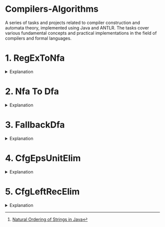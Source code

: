 # Compilers-Algorithms
A series of tasks and projects related to compiler construction and automata theory, implemented using Java and ANTLR. The tasks cover various fundamental concepts and practical implementations in the field of compilers and formal languages.


# 1. RegExToNfa
<details><summary>Explanation</summary> 
For this task, we need to implement Thompson’s construction for converting a regular expression to an equivalent NFA. Description of Thompson’s construction can be found in Chapter 3 of the textbook and at https://en.wikipedia.org/wiki/Thompson’s_construction
- We make the following assumptions for simplicity.
 a) The alphabet Σ of the regular expression is always a subset of the Latin alphabet,
 not including e.

 b) Regular expressions do not include ∅.
 
 c) The empty string ε is represented by e.
 
 d) ◦ is represented by . and ∪ by |.
 
 e) Regular expressions are represented in postfix notation.
 
 f) States of the resulting NFA are numbers.
 
 g) For a postfix regular expression R, states introduced by NFA equivalent to a prefix of R are smaller (as numbers) than states introduced by NFA equivalent to longer prefixes of R. For operators (such as union and *) which introduce a start and an accept state, the start state is smaller (as a number) than the accept state.
 
 h) Following Thompson’s construction, concatenation involves merging the accept state of the first (left) NFA and the start state of the second (right) NFA; the resulting merged state is the accept state of the first NFA.
 
 • You should implement a class constructor RegExToNfa and a method toString.
 
 • RegExToNfa takes one parameter which is a string of the form A#R. A is a string representation of an alphabet Σ, a semicolon-separated sequence of alphabetically sorted symbols, and R is a postfix regular expression over Σ. RegExToNfa constructs the NFA to R as per Thompson’s construction.
 
 • toString returns a string describing the NFA resulting from Thompson’s construction. A string describing the NFA resulting from Thompson’s construction is of the form Q#A#T#I#F.
 
– Qis a string representation of the set of states; a semicolon-separated sequence of sorted integer literals.
 
– A is a string representation of the input alphabet; a semicolon-separated sequence of alphabetically sorted symbols

– T is a string representation of the transition function. T is a semicolon-separated sequence of triples. Each triple is a string representing a single transition; a comma separated sequence i,a,j where i is a state of Q, a a symbol of A or e, and j a state of Q representing a transition from i to j on input a. These triples are sorted bythe source state i, then (if the same state has more than one outgoing transition) by the input a, and then (if multiple triples share the same source state and input, due to non-determinism) by the destination state j.

– I is an integer literal representing the initial state.– F is a string representation of the set of accept states; a semicolon-separated sequence of sorted integer literals.
 
– For example, toString, being invoked on a RegExToNfa object representing the regular expression a;b#ab|, should return the string
```plaintext
0;1;2;3;4;5#a;b#0,a,1;1,e,5;2,b,3;3,e,5;4,e,0;4,e,2#4#5
```
</details>




# 2. Nfa To Dfa
<details><summary>Explanation</summary> 
For this task, you need to implement the classical algorithm for constructing a deterministic finite automaton (DFA) equivalent to a given non-deterministic finite automaton (NFA). Recall that an NFA is a quintuple (Q,Σ,δ,q0,F): Q is a non-empty, finite set of states; Σ is non-empty, finite set of symbols (an alphabet); δ : Q × (Σ ∪ {ε}) −→ P(Q) is the transition function; q0 ∈ Q is the start state; and F ⊆ Q is the set of accept states. Given a description of an NFA, you need to construct an equivalent DFA.

• Wemake the following assumptions for simplicity.
 a) The alphabet Σ is always a subset of the Latin alphabet, not including e.
 
 b) The letter “e” represents ε.
 
 c) The set of NFA states Q is always of the form {0,...,n}, for some n ∈ N.
 
 • You should implement a class constructor NfaToDfa and a method toString.
 
 • NfaToDfa takes one parameter which is a string description of an NFA and constructs an equivalent DFA. A string describing an NFA is of the form Q#A#T#I#F.
 
 – Q is a string representation of the set of states; a semicolon-separated sequence of sorted integer literals.
 
 – A is a string representation of the input alphabet; a semicolon-separated sequence of alphabetically sorted symbols.
 
 – T is a string representation of the transition function. T is a semicolon-separated sequence of triples. Each triple is a string representing a single transition; a comma separated sequence i,a,j where i is a state of Q, a a symbol of A or e, and j a state of Q representing a transition from i to j on input a. These triples are sorted by the source state i, then (if the same state has more than one outgoing transition) by the input a, and then (if multiple triples share the same source state and input, due to non-determinism) by the destination state j.
 
 – I is an integer literal representing the initial state.
 
 – F is a string representation of the set of accept states; a semicolon-separated sequence of sorted integer literals.

– For example, the NFA for which the state diagram appears below may have the following string representation.
 ```plaintext
 0;1;2;3#a;b#0,a,0;0,b,0;0,b,1;1,a,2;1,e,2;2,b,3;3,a,3;3,b,3#0#3
 ```
![DFA](https://github.com/Khaledayman9/Compilers-Algorithms/assets/105018459/50d7f699-6634-4bab-8643-ee4b7ea96a6d)

 • toString returns a string representation of the constructed DFA. A string representation of a DFA returned by toString is similar to that of an NFA—a string of the form Q#A#T#I#F.
 
 – However, states of such DFA are sets of states of the original NFA. Hence, only the representation of states in the string encoding of DFA is different from that ofNFA. A DFA state is represented as a /- separated sequence of numerals, with the numerals representing NFA states.

 – These sequences are sorted by their first numerals (assuming the natural order of numerals). Two sequences starting with the same numeral are sorted according tothe order of their respective suffixes resulting from dropping the first numeral. The empty sequence precedes any sequence.
 
 – A DFA state corresponding to the empty set of NFA states is represented by-1.
 
 – Thus, following the classical construction, the following is a (split for readability) string representing a DFA equivalent to the NFA in the above figure.
 ```plaintext
  0;0/1/2;0/1/2/3;0/2;0/2/3;0/3#a;b#0,a,0;0,b,0/1/2;0/1/2,a,0/2;
 0/1/2,b,0/1/2/3;0/1/2/3,a,0/2/3;0/1/2/3,b,0/1/2/3;0/2,a,0;0/2,b,0/1/2/3;
 0/2/3,a,0/3;0/2/3,b,0/1/2/3;0/3,a,0/3;0/3,b,0/1/2/3#0#0/1/2/3;0/2/3;0/3
```
</details>



# 3. FallbackDfa
<details><summary>Explanation</summary> 
For this task, you need to implement a fallback deterministic finite automaton with actions (FDFA) abstract data type. Recall that an FDFA is a sextuple (Q,Σ,δ,q0,F,A): Q is a non-empty, finite set of states; Σ is a non-empty, finite set of symbols (an alphabet); δ : Q×Σ −→ Q is the transition function; q0 ∈ Q is the start state; F ⊆ Q is the set of accept states; and A is function that maps every state in Q to an action. 

 • We make the following assumptions about FDFA for simplicity.
 
 a) The set of states Q is always of the form {0,...,n}, for some n ∈ N.
 
 b) The alphabet Σ is always a subset of the Latin alphabet, not including e.
 
 c) q0 / ∈ F.
 
 d) A(q) is the action which appends the token “lex,q” to a list, and q is the state name.
 
 • You should implement a class constructor FallbackDfa and a method run.
 
 • FallbackDfa, a class constructor, takes one parameter which is a string description of an FDFA and constructs an FDFA instance as per the description. A string describing an FDFA is of the form Q#A#T#I#F.
 
 – Q is a string representation of the set of states; a semicolon-separated sequence of sorted integer literals.
 
 – A is a string representation of the input alphabet; a semicolon-separated sequence of alphabetically sorted symbols.
 
 – T is a string representation of the transition function. T is a semicolon-separated sequence of triples. Each triple is a string representing a single transition; a comma separated sequence i,a,j where i is a state of Q, a a symbol of A, and j a state of Q representing a transition from i to j on input a. These triples are sorted by the source state i and then by the input a.
 
 – I is an integer literal representing the initial state.
 
 – F is a string representation of the set of accept states; a semicolon-separated sequence of sorted integer literals.
 
 – Note that the function A is not encoded in the string representation since it is fixed for all FDFA as indicated in the simplifying assumptions above.
 
 – Forexample, the following string represents the FDFA whose state diagram appears in the figure below.
  ```plaintext
 0;1;2;3#a;b#0,a,0;0,b,1;1,a,2;1,b,1;2,a,0;2,b,3;3,a,3;3,b,3#0#1;2
  ```
![FDFA](https://github.com/Khaledayman9/Compilers-Algorithms/assets/105018459/d2d79e0e-a562-4520-a6a3-30f8f56c4277)

 • **run** simulates the operation of the constructed FDFA on a given string, and returns a semicolon-separated sequence of tokens. For example, running the above FDFA on the string baababb produces the output:
 
 ```plaintext
 baaba,2;bb,1.
 ```
</details>



# 4. CfgEpsUnitElim
<details><summary>Explanation</summary> 
For this task, you will implement the algorithms for eliminating epsilon and unit rules from a given context-free grammar (CFG). Recall that a CFG is a quadruple (V,Σ,R,S) where V and Σ are disjoint alphabets (respectively, containing variables and terminals), R ⊆ V ×(V ∪Σ)∗ is a set of rules, and S ∈ V is the start variable.
 
 • We make the following assumptions about input CFGs for simplicity.
 
 a) The set V of variables consists of upper-case English letters.
 
 b) The start variable is the symbol S
 .
 c) The set Σ of terminals consists of lower-case English letters (except the letter e).
 
 d) The letter “e” represents ε.
 
 e) ε / ∈ L(G).
 
 • You should implement a class constructor CfgEpsUnitElim, and three methods; toString, eliminateEpsilonRules, and eliminateUnitRules.
 
 • CfgEpsUnitElim, a class constructor, takes one parameter which is a string description of a CFG and constructs a CFG instance. A string encoding a CFG is of the form V#T#R.
 
 – V is a string representation of the set of variables; a semicolon-separated sequence of upper-case English letters, starting with S.
 
 – T is a string representation of the set of terminals; a semicolon-separated sequence of alphabetically sorted lower-case English letters.
 
 – R is a string representation of the set of rules. R is a semicolon-separated sequence of pairs. Each pair represents the largest set of rules with the same left-hand side. Pairs are of the form i/j where i is a variable of V and j is a string representation of set of right-hand sides—a comma-separated sequence of lexicographically sorted strings[^1]. These pairs are sorted by the common left-hand side i based on the ordering of V.

[^1]: [Natural Ordering of Strings in Java](https://docs.oracle.com/en/java/javase/17/docs/api/java.base/java/lang/String.html#compareTo(java.lang.String))

• Forexample, consider the CFG G1 = ({S,A,B,C},{a,b,c,d,x},R,S), where R is given by the following productions.
 ```plaintext
 S → aAb|xB
 A → Bc|C|c|d
 B → CACA|ε
 C → A|b|ε
 ```
 This CFG will have the following string encoding.
 ```plaintext
 S; A;B;C#a;b;c;d;x#S/aAb,xB;A/Bc,C,c,d;B/CACA,e;C/A,b,e
 ```
 • toString returns a string representation of a CFG. This string representation is the same as the one used for the input to the constructor.
 
 • eliminateEpsilonRules eliminates epsilon rules from the constructed CFG using the classical algorithm. For example, after invoking the method on G1, the string returned by toString is the following (split for readability)

```plaintext
 S;A;B;C#a;b;c;d;x#S/aAb,ab,x,xB;A/Bc,C,c,d;
 B/A,AA,AC,ACA,C,CA,CAA,CAC,CACA,CC,CCA;C/A,b
```
 


 • eliminateUnitRules eliminates unit rules from the constructed CFG using the classical algorithm. For example, after invoking the method on G1, the string returned by toString is the following
 ```plaintext
 S;A;B;C#a;b;c;d;x#S/aAb,xB;A/Bc,b,c,d,e;B/CACA,e;C/Bc,b,c,d,e
 ```
 • Additionally, the above two methods can be called sequentially. Thus the result of invoking toString after invoking eliminateEpsilonRules then eliminateUnitRules returns the following (split for readability)
 ```plaintext
 S;A;B;C#a;b;c;d;x#S/aAb,ab,x,xB;A/Bc,b,c,d;
 B/AA,AC,ACA,Bc,CA,CAA,CAC,CACA,CC,CCA,b,c,d;C/Bc,b,c,d
```
</details>


# 5. CfgLeftRecElim
<details><summary>Explanation</summary> 
For this task, you will implement context-free grammar (CFG) left-recursion elimination algorithm introduced in Lecture 3 of CSEN1003. Recall that a CFG is a quadruple (V,Σ,R,S) where V and Σ are disjoint alphabets (respectively, containing variables and terminals), R ⊆ V ×(V ∪Σ)∗ is a set of rules, and S ∈ V is the start variable.
 
 • We make the following assumptions about input CFGs for simplicity.
 
 a) The set V of variables consists of upper-case English letters.
 
 b) The start variable is the symbol S.
 
 c) The set Σ of terminals consists of lower-case English letters (except the letter e).
 
 d) The letter “e” represents ε.
 
 e) We only consider CFGs with no cycles and no ε-rules.
 
 • You should implement a class constructor CfgLeftRecElim, and two methods; toString, and eliminateLeftRecursion.
 
 • CfgLeftRecElim, a class constructor, takes one parameter which is a string description of a CFG and constructs a CFG instance. A string encoding a CFG is of the form V#T#R.
 
 – V is a string representation of the set of variables; a semicolon-separated sequence of upper-case English letters, starting with S.
 
 – T is a string representation of the set of terminals; a semicolon-separated sequence of alphabetically sorted lower-case English letters.
 
 – R is a string representation of the set of rules. R is a semicolon-separated sequence of pairs. Each pair represents the largest set of rules with the same left-hand side. Pairs are of the form i/j where i is a variable of V and j is a string representation of the set of right-hand sides—a comma-separated sequence of strings. These pairs are sorted by the common left-hand side i based on the ordering of V.
 
 • For example, consider the CFG G1 = ({S,T,L},{a,b,c,d,i},R,S), where R is given
 by the following productions.
 ```plaintext
 S → ScTi|La|T i|b
 T → aSb|LabS|i
 L → SdL|Si
 ```
This CFG will have the following string encoding.
```plaintext
S; T;L#a;b;c;d;i#S/ScTi,La,Ti,b;T/aSb,LabS,i;L/SdL,Si
```
 • toString returns a string representation of a CFG. This string representation is the same as the one used for the input to the constructor.

 • eliminateLeftRecursion eliminates left recursion in the constructed CFG where a newly-introduced variable, for the elimination of immediate left-recursion for variable A, is the string A′. The letter e denotes the empty string. For example, after invoking the method on G1, the string returned by toString is the following (split for readability)
 ```plaintext
        S;T;L;S';L'#a;b;c;d;i#S/LaS',TiS',bS';T/aSb,LabS,i;
 L/aSbiS'dLL',iiS'dLL',bS'dLL',aSbiS'iL',iiS'iL',bS'iL';S'/cTiS',e;
        L'/aS'dLL',abSiS'dLL',aS'iL',abSiS'iL',e
```
</details>
